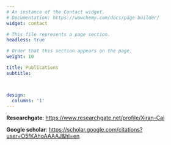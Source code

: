 ```yaml
---
# An instance of the Contact widget.
# Documentation: https://wowchemy.com/docs/page-builder/
widget: contact

# This file represents a page section.
headless: true

# Order that this section appears on the page.
weight: 10

title: Publications
subtitle:



design:
  columns: '1'
---
```


**Researchgate**: https://www.researchgate.net/profile/Xiran-Cai 

**Google scholar**: https://scholar.google.com/citations?user=O5fKAhoAAAAJ&hl=en 
